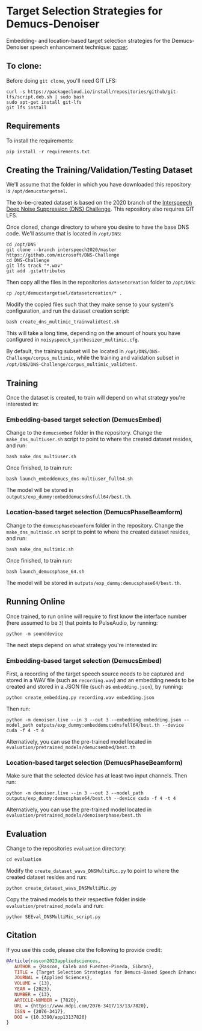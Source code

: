 # Target Selection Strategies for Demucs-Denoiser
Embedding- and location-based target selection strategies for the Demucs-Denoiser speech enhancement technique: [paper](https://www.mdpi.com/2076-3417/13/13/7820).

## To clone:

Before doing `git clone`, you'll need GIT LFS:

    curl -s https://packagecloud.io/install/repositories/github/git-lfs/script.deb.sh | sudo bash
    sudo apt-get install git-lfs
    git lfs install

## Requirements

To install the requirements:

    pip install -r requirements.txt

## Creating the Training/Validation/Testing Dataset

We'll assume that the folder in which you have downloaded this repository is `/opt/demucstargetsel`.

The to-be-created dataset is based on the 2020 branch of the [Interspeech Deep Noise Suppression (DNS) Challenge](https://github.com/microsoft/DNS-Challenge). This repository also requires GIT LFS.

Once cloned, change directory to where you desire to have the base DNS code. We'll assume that is located in `/opt/DNS`:

    cd /opt/DNS
    git clone --branch interspeech2020/master https://github.com/microsoft/DNS-Challenge
    cd DNS-Challenge
    git lfs track "*.wav"
    git add .gitattributes

Then copy all the files in the repositories `datasetcreation` folder to `/opt/DNS`:

    cp /opt/demucstargetsel/datasetcreation/* .

Modify the copied files such that they make sense to your system's configuration, and run the dataset creation script:

    bash create_dns_multimic_trainvalidtest.sh

This will take a long time, depending on the amount of hours you have configured in `noisyspeech_synthesizer_multimic.cfg`.

By default, the training subset will be located in `/opt/DNS/DNS-Challenge/corpus_multimic`, while the training and validation subset in `/opt/DNS/DNS-Challenge/corpus_multimic_validtest`.

## Training

Once the dataset is created, to train will depend on what strategy you're interested in:

### Embedding-based target selection (DemucsEmbed)

Change to the `demucsembed` folder in the repository. Change the `make_dns_multiuser.sh` script to point to where the created dataset resides, and run:

    bash make_dns_multiuser.sh

Once finished, to train run:

    bash launch_embeddemucs_dns-multiuser_full64.sh

The model will be stored in `outputs/exp_dummy:embeddemucsdnsfull64/best.th`.

### Location-based target selection (DemucsPhaseBeamform)

Change to the `demucsphasebeamform` folder in the repository. Change the `make_dns_multimic.sh` script to point to where the created dataset resides, and run:

    bash make_dns_multimic.sh

Once finished, to train run:

    bash launch_demucsphase_64.sh

The model will be stored in `outputs/exp_dummy:demucsphase64/best.th`.

## Running Online

Once trained, to run online will require to first know the interface number (here assumed to be `3`) that points to PulseAudio, by running:

    python -m sounddevice

The next steps depend on what strategy you're interested in:

### Embedding-based target selection (DemucsEmbed)

First, a recording of the target speech source needs to be captured and stored in a WAV file (such as `recording.wav`) and an embedding needs to be created and stored in a JSON file (such as `embedding.json`), by running:

    python create_embedding.py recording.wav embedding.json

Then run:

    python -m denoiser.live --in 3 --out 3 --embedding embedding.json --model_path outputs/exp_dummy:embeddemucsdnsfull64/best.th --device cuda -f 4 -t 4

Alternatively, you can use the pre-trained model located in `evaluation/pretrained_models/demucsembed/best.th`

### Location-based target selection (DemucsPhaseBeamform)

Make sure that the selected device has at least two input channels. Then run:

    python -m denoiser.live --in 3 --out 3 --model_path outputs/exp_dummy:demucsphase64/best.th --device cuda -f 4 -t 4

Alternatively, you can use the pre-trained model located in `evaluation/pretrained_models/denoiserphase/best.th`


## Evaluation

Change to the repositories `evaluation` directory:

    cd evaluation

Modify the `create_dataset_wavs_DNSMultiMic.py` to point to where the created dataset resides and run:

    python create_dataset_wavs_DNSMultiMic.py

Copy the trained models to their respective folder inside `evaluation/pretrained_models` and run:

    python SEEval_DNSMultiMic_script.py

## Citation

If you use this code, please cite the following to provide credit:

```BibTex
@Article{rascon2023appliedsciences,
   AUTHOR = {Rascon, Caleb and Fuentes-Pineda, Gibran},
   TITLE = {Target Selection Strategies for Demucs-Based Speech Enhancement},
   JOURNAL = {Applied Sciences},
   VOLUME = {13},
   YEAR = {2023},
   NUMBER = {13},
   ARTICLE-NUMBER = {7820},
   URL = {https://www.mdpi.com/2076-3417/13/13/7820},
   ISSN = {2076-3417},
   DOI = {10.3390/app13137820}
}
```
